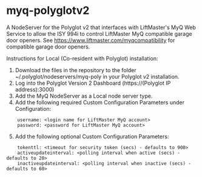 # myq-polyglotv2
A NodeServer for the Polyglot v2 that interfaces with LiftMaster's MyQ Web Service to allow the ISY 994i to control LiftMaster MyQ compatible garage door openers. See https://www.liftmaster.com/myqcompatibility for compatible garage door openers.

Instructions for Local (Co-resident with Polyglot) installation:

1. Download the files in the repository to the folder ~/.polyglot/nodeservers/myq-poly in your Polyglot v2 installation.
2. Log into the Polyglot Version 2 Dashboard (https://(Polyglot IP address):3000)
3. Add the MyQ NodeServer as a Local node server type.
4. Add the following required Custom Configuration Parameters under Configuration:
```
    username: <login name for LiftMaster MyQ account>
    password: <password for LiftMaster MyQ account>
```
5. Add the following optional Custom Configuration Parameters:
```
    tokenttl: <timeout for security token (secs) - defaults to 900>
    activeupdateinterval: <polling interval when active (secs) - defaults to 20>
    inactiveupdateinterval: <polling interval when inactive (secs) - defaults to 60>
```
